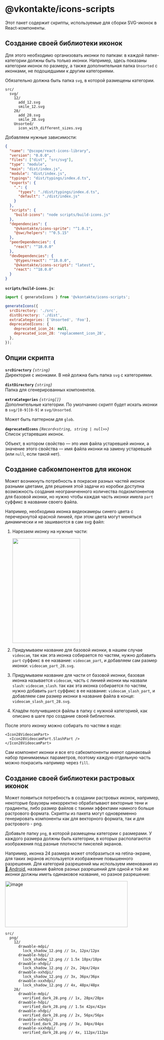 # @vkontakte/icons-scripts

Этот пакет содержит скрипты, используемые для сборки SVG-иконок в React-компоненты.

## Создание своей библиотеки иконок

Для этого необходимо организовать иконки по папкам: в каждой папке-категории должны быть только иконки. Например, здесь показаны категории иконок по размеру, а также дополнительная папка `Unsorted` с иконками, не подошедшими к другим категориями.

Обязательно должна быть папка `svg`, в которой размещены категории.

```
src/
  svg/
    12/
      add_12.svg
      smile_12.svg
    28/
      add_28.svg
      smile_28.svg
    Unsorted/
      icon_with_different_sizes.svg
```

Добавляем нужные зависимости:

```json
{
  "name": "@scope/react-icons-library",
  "version": "0.0.0",
  "files": ["dist", "src/svg"],
  "type": "module",
  "main": "dist/index.js",
  "module": "dist/index.js",
  "typings": "dist/typings/index.d.ts",
  "exports": {
    ".": {
      "types": "./dist/typings/index.d.ts",
      "default": "./dist/index.js"
    }
  },
  "scripts": {
    "build-icons": "node scripts/build-icons.js"
  },
  "dependencies": {
    "@vkontakte/icons-sprite": "^1.0.1",
    "@swc/helpers": "^0.5.15"
  },
  "peerDependencies": {
    "react": "^18.0.0"
  },
  "devDependencies": {
    "@types/react": "^18.0.0",
    "@vkontakte/icons-scripts": "latest",
    "react": "^18.0.0"
  }
}
```

**`scripts/build-icons.js`**:

```js
import { generateIcons } from '@vkontakte/icons-scripts';

generateIcons({
  srcDirectory: './src',
  distDirectory: './dist',
  extraCategories: ['Unsorted', 'Foo'],
  deprecatedIcons: {
    deprecated_icon_24: null,
    deprecated_icon_28: 'replacement_icon_28',
  },
});
```

## Опции скрипта

**`srcDirectory`** _`{string}`_<br>
Директория с иконками. В ней должна быть папка `svg` с категориями.

**`distDirectory`** _`{string}`_<br>
Папка для сгенерированных компонентов.

**`extraCategories`** _`{string[]}`_<br>
Дополнительные категории. По умолчанию скрипт будет искать иконки в `svg/[0-9][0-9]` и `svg/Unsorted`.

Может быть паттерном для `glob`.

**`deprecatedIcons`** _`{Record<string, string | null>>}`_<br>
Список устаревших иконок.

Объект, в котором свойство — это имя файла устаревшей иконки, а значение этого свойства — имя файла иконки на замену устаревшей (или `null`, если такой нет).

## Создание сабкомпонентов для иконок

Может возникнуть потребность в покраске разных частей иконок разными цветами,
для решения этой задачи из коробки доступна возможность создания неограниченного количества
подкомпонентов для базовой иконки, но нужно чтобы каждая часть иконки имела `part` суффикс в названии своего файла.

Например, необходима иконка видеокамеры синего цвета с перечеркнутой красной линией,
при этом цвета могут меняться динамически и не зашиваются в сам svg файл:

1. Нарезаем иконку на нужные части:

   <img width="221" height="341" src="https://github.com/VKCOM/icons/assets/42776347/88e15d2b-75db-4f18-9b1d-fd8abb147ada" />

2. Придумываем название для базовой иконки, в нашем случае `videocam`,
   так как эта иконка собирается по частям, нужно добавить `part` суффикс в ее название: `videocam_part`,
   и добавляем сам размер иконки: `videocam_part_28.svg`.

3. Придумываем название для части от базовой иконки, базовая иконка называется `videocam`,
   часть с линией иконки мы назвали `slash`: `videocam_slash`.
   так как эта иконка собирается по частям, нужно добавить `part` суффикс в ее название: `videocam_slash_part`,
   и добавляем сам размер иконки в название файла в конце: `videocam_slash_part_28.svg`.

4. Кладём получившиеся файлы в папку с нужной категорией, как описано в шаге про создание своей библиотеки.

После этого иконку можно собирать по частям в коде:

```tsx
<Icon28VideocamPart>
  <Icon28VideocamPart.SlashPart />
</Icon28VideocamPart>
```

Сам компонент иконки и все его сабкомпоненты имеют одинаковый набор принимаемых параметров, поэтому каждую отдельную часть можно покрасить например через `fill`.

## Создание своей библиотеки растровых иконок

Может появиться потребность в создании растровых иконок, например, некоторые браузеры некорректно обрабатывают векторные тени и градиенты,
либо размер файлов с такими эффектами намного больше растрового формата. Скрипты из пакета могут одновременно генерировать компоненты
как для векторного формата, так и для растрового - png.

Добавьте папку `png`, в которой размещены категории с размерами.
У каждого размера должны быть категории, в которых располагаются изображения под разные плотности пикселей экранов.

Например, иконка 24 размера может отобразиться на retina-экране, для таких экранов используется изображение повышенного разрешения.
Для категорий разрешений мы используем именования из [🔗 Android](https://developer.android.com/training/multiscreen/screendensities#TaskProvideAltBmp),
названия файлов разных разрешений для одной и той же иконки должны иметь одинаковое название, но разное разрешение:

<img alt="image" height="150" src="https://github.com/VKCOM/icons/assets/42776347/a006657e-18fb-4248-a6f3-b866e3f33601" width="400"/>

```
src/
  png/
    12/
      drawable-mdpi/
        lock_shadow_12.png // 1x, 12px/12px
      drawable-hdpi/
        lock_shadow_12.png // 1.5x 18px/18px
      drawable-xhdpi/
        lock_shadow_12.png // 2x, 24px/24px
      drawable-xxhdpi/
        lock_shadow_12.png // 3x, 36px/36px
      drawable-xxxhdpi/
        lock_shadow_12.png // 4x, 48px/48px
    28/
      drawable-mdpi/
        verified_dark_28.png // 1x, 28px/28px
      drawable-hdpi/
        verified_dark_28.png // 1.5x 42px/42px
      drawable-xhdpi/
        verified_dark_28.png // 2x, 56px/56px
      drawable-xxhdpi/
        verified_dark_28.png // 3x, 84px/84px
      drawable-xxxhdpi/
        verified_dark_28.png // 4x, 112px/112px
```
